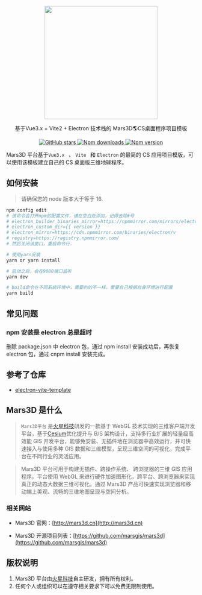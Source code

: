 <p align="center">
<img src="https://muyao1987.gitee.io/cdn/mars3d.cn/logo.png" width="300px" />
</p>

<p align="center">基于Vue3.x + Vite2 + Electron 技术栈的 Mars3D🌎CS桌面程序项目模板</p>

<p align="center">
<a target="_black" href="https://github.com/marsgis/mars3d">
<img alt="GitHub stars" src="https://img.shields.io/github/stars/marsgis/mars3d?style=flat&logo=github">
</a>
<a target="_black" href="https://www.npmjs.com/package/mars3d">
<img alt="Npm downloads" src="https://img.shields.io/npm/dt/mars3d?style=flat&logo=npm">
</a>
<a target="_black" href="https://www.npmjs.com/package/mars3d">
<img alt="Npm version" src="https://img.shields.io/npm/v/mars3d.svg?style=flat&logo=npm&label=version"/>
</a>
</p>

Mars3D 平台基于`Vue3.x ` 、 `Vite ` 和 `Electron` 的最简的 CS 应用项目模版，可以使用该模板建立自己的 CS 桌面版三维地球程序。

## 如何安装

> 请确保您的 node 版本大于等于 16.

```bash
npm config edit
# 该命令会打开npm的配置文件，请在空白处添加，记得去除#号
# electron_builder_binaries_mirror=https://npmmirror.com/mirrors/electron-builder-binaries/
# electron_custom_dir={{ version }}
# electron_mirror=https://cdn.npmmirror.com/binaries/electron/v
# registry=https://registry.npmmirror.com/
# 然后关闭该窗口，重启命令行.

# 使用yarn安装
yarn or yarn install

# 启动之后，会在9080端口监听
yarn dev

# build命令在不同系统环境中，需要的的不一样，需要自己根据自身环境进行配置
yarn build

```

## 常见问题

### npm 安装是 electron 总是超时

删除 package.json 中 electron 包，通过 npm install 安装成功后，再恢复 electron 包，通过 cnpm install 安装完成。




## 参考了仓库
- [electron-vite-template](https://gitee.com/Zh-Sky/electron-vite-template)








## Mars3D 是什么

> `Mars3D平台` 是[火星科技](http://marsgis.cn/)研发的一款基于 WebGL 技术实现的三维客户端开发平台，基于[Cesium](https://cesium.com/cesiumjs/)优化提升与 B/S 架构设计，支持多行业扩展的轻量级高效能 GIS 开发平台，能够免安装、无插件地在浏览器中高效运行，并可快速接入与使用多种 GIS 数据和三维模型，呈现三维空间的可视化，完成平台在不同行业的灵活应用。

> Mars3D 平台可用于构建无插件、跨操作系统、 跨浏览器的三维 GIS 应用程序。平台使用 WebGL 来进行硬件加速图形化，跨平台、跨浏览器来实现真正的动态大数据三维可视化。通过 Mars3D 产品可快速实现浏览器和移动端上美观、流畅的三维地图呈现与空间分析。

### 相关网站

- Mars3D 官网：[http://mars3d.cn](http://mars3d.cn)

- Mars3D 开源项目列表：[https://github.com/marsgis/mars3d](https://github.com/marsgis/mars3d)

## 版权说明

1. Mars3D 平台由[火星科技](http://marsgis.cn/)自主研发，拥有所有权利。
2. 任何个人或组织可以在遵守相关要求下可以免费无限制使用。
